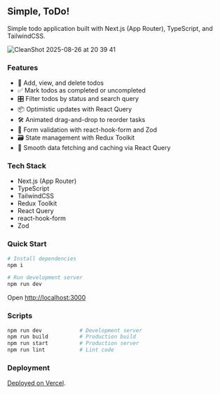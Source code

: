 
## Simple, ToDo!

Simple todo application built with Next.js (App Router), TypeScript, and TailwindCSS.

![CleanShot 2025-08-26 at 20 39 41](https://github.com/user-attachments/assets/15d5d996-95f3-431c-8c96-ef19195bfcfe)


### Features

- 📝 Add, view, and delete todos
- ✅ Mark todos as completed or uncompleted
- 🎛️ Filter todos by status and search query
- 📦 Optimistic updates with React Query
- 🛠️ Animated drag-and-drop to reorder tasks
- 🧩 Form validation with react-hook-form and Zod
- 🗃️ State management with Redux Toolkit
- 🚀 Smooth data fetching and caching via React Query

### Tech Stack

- Next.js (App Router)
- TypeScript
- TailwindCSS
- Redux Toolkit
- React Query
- react-hook-form
- Zod

### Quick Start

```bash
# Install dependencies
npm i

# Run development server
npm run dev
```

Open [http://localhost:3000](http://localhost:3000)

### Scripts

```bash
npm run dev            # Development server
npm run build          # Production build
npm run start          # Production server
npm run lint           # Lint code
```

### Deployment

[Deployed on Vercel](https://simple-todo-app-ochre.vercel.app/).
